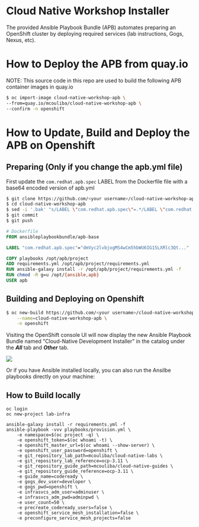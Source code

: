 Cloud Native Workshop Installer
=========

The provided Ansible Playbook Bundle (APB) automates preparing an OpenShift cluster 
by deploying required services (lab instructions, Gogs, Nexus, etc).

# How to Deploy the APB from quay.io

NOTE: This source code in this repo are used to build the following APB container images in quay.io

```bash
$ oc import-image cloud-native-workshop-apb \
--from=quay.io/mcouliba/cloud-native-workshop-apb \
--confirm -n openshift
```

# How to Update, Build and Deploy the APB on Openshift

## Preparing (Only if you change the apb.yml file)
First update the `com.redhat.apb.spec` LABEL from the Dockerfile file with a base64 encoded version of apb.yml
```bash
$ git clone https://github.com/<your username>/cloud-native-workshop-apb.git
$ cd cloud-native-workshop-apb
$ sed -i '.bak' "s/LABEL \"com.redhat.apb.spec\"=.*/LABEL \"com.redhat.apb.spec\"=\"$(cat apb.yml | base64)\"/g" Dockerfile
$ git commit
$ git push
```

```dockerfile
# Dockerfile
FROM ansibleplaybookbundle/apb-base

LABEL "com.redhat.apb.spec"="dmVyc2lvbjogMS4wCm5hbWU6IG15LXRlc3Qt..."

COPY playbooks /opt/apb/project
ADD requirements.yml /opt/apb/project/requirements.yml
RUN ansible-galaxy install -r /opt/apb/project/requirements.yml -f
RUN chmod -R g=u /opt/{ansible,apb}
USER apb
```

## Building and Deploying on Openshift
```bash
$ oc new-build https://github.com/<your username>/cloud-native-workshop-apb \
    --name=cloud-native-workshop-apb \
    -n openshift
```

Visiting the OpenShift console UI will now display the new Ansible Playbook Bundle named "Cloud-Native Development Installer" in the catalog under the **_All_** tab and **_Other_** tab.

![](images/ocp-console-catalog.png)

Or if you have Ansible installed locally, you can also run the Ansilbe playbooks directly on your machine:

## How to Build locally
```
oc login
oc new-project lab-infra

ansible-galaxy install -r requirements.yml -f
ansible-playbook -vvv playbooks/provision.yml \
    -e namespace=$(oc project -q) \
    -e openshift_token=$(oc whoami -t) \
    -e openshift_master_url=$(oc whoami --show-server) \
    -e openshift_user_password=openshift \
    -e git_repository_lab_path=mcouliba/cloud-native-labs \
    -e git_repository_lab_reference=ocp-3.11 \
    -e git_repository_guide_path=mcouliba/cloud-native-guides \
    -e git_repository_guide_reference=ocp-3.11 \
    -e guide_name=codeready \
    -e gogs_dev_user=developer \
    -e gogs_pwd=openshift \
    -e infrasvcs_adm_user=adminuser \
    -e infrasvcs_adm_pwd=adminpwd \
    -e user_count=50 \
    -e precreate_codeready_users=false \
    -e openshift_service_mesh_installation=false \
    -e preconfigure_service_mesh_projects=false
``` 
